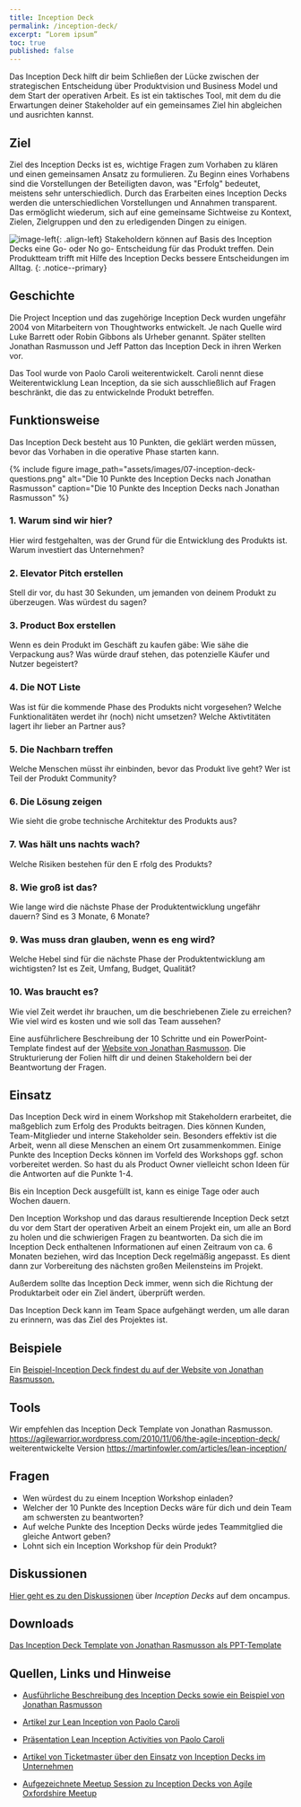 ```yaml
---
title: Inception Deck
permalink: /inception-deck/
excerpt: “Lorem ipsum”
toc: true
published: false
---
```


Das Inception Deck hilft dir beim Schließen der Lücke zwischen der strategischen Entscheidung über Produktvision und Business Model und dem Start der operativen Arbeit. 
Es ist ein taktisches Tool, mit dem du die Erwartungen deiner Stakeholder auf ein gemeinsames Ziel hin abgleichen und ausrichten kannst.

## Ziel

Ziel des Inception Decks ist es, wichtige Fragen zum Vorhaben zu klären und  einen gemeinsamen Ansatz zu formulieren. 
Zu Beginn eines Vorhabens sind die Vorstellungen der Beteiligten davon, was "Erfolg" bedeutet, meistens sehr unterschiedlich. 
Durch das Erarbeiten eines Inception Decks werden die unterschiedlichen Vorstellungen und Annahmen transparent. 
Das ermöglicht wiederum, sich auf eine gemeinsame Sichtweise zu Kontext, Zielen, Zielgruppen und den zu erledigenden Dingen zu einigen. 

![image-left]({{site.baseurl}}/assets/images/read-light-idea.png){: .align-left}
Stakeholdern können auf Basis des Inception Decks eine Go- oder No go- Entscheidung für das Produkt treffen.
Dein Produktteam trifft mit Hilfe des Inception Decks bessere Entscheidungen im Alltag. 
{: .notice--primary}

## Geschichte

Die Project Inception und das zugehörige Inception Deck wurden ungefähr 2004 von Mitarbeitern von Thoughtworks entwickelt. 
Je nach Quelle wird Luke Barrett oder Robin Gibbons als Urheber genannt. 
Später stellten Jonathan Rasmusson und Jeff Patton das Inception Deck in ihren Werken vor. 

Das Tool wurde von Paolo Caroli weiterentwickelt. 
Caroli nennt diese Weiterentwicklung Lean Inception, da sie sich ausschließlich auf Fragen beschränkt, die das zu entwickelnde Produkt betreffen.

## Funktionsweise
Das Inception Deck besteht aus 10 Punkten, die geklärt werden müssen, bevor das Vorhaben in die operative Phase starten kann.

{% include figure image_path="assets/images/07-inception-deck-questions.png" alt="Die 10 Punkte des Inception Decks nach Jonathan Rasmusson" caption="Die 10 Punkte des Inception Decks nach Jonathan Rasmusson" %}

### 1. Warum sind wir hier?
Hier wird festgehalten, was der Grund für die Entwicklung des Produkts ist. Warum investiert das Unternehmen? 
   
### 2. Elevator Pitch erstellen 
Stell dir vor, du hast 30 Sekunden, um jemanden von deinem Produkt zu überzeugen. 
Was würdest du sagen?
 
### 3. Product Box erstellen
Wenn es dein Produkt im Geschäft zu kaufen gäbe: Wie sähe die Verpackung aus? Was würde drauf stehen, das potenzielle Käufer und Nutzer begeistert?

### 4. Die NOT Liste
Was ist für die kommende Phase des Produkts nicht vorgesehen? 
Welche Funktionalitäten werdet ihr (noch) nicht umsetzen? 
Welche Aktivtitäten lagert ihr lieber an Partner aus?

### 5. Die Nachbarn treffen  
Welche Menschen müsst ihr einbinden, bevor das Produkt live geht? 
Wer ist Teil der Produkt Community?

### 6. Die Lösung zeigen 
Wie sieht die grobe technische Architektur des Produkts aus?

### 7. Was hält uns nachts wach?
Welche Risiken bestehen für den E	rfolg des Produkts?

### 8. Wie groß ist das?  
Wie lange wird die nächste Phase der Produktentwicklung ungefähr dauern? 
Sind es 3 Monate, 6 Monate?

### 9. Was muss dran glauben, wenn es eng wird?
Welche Hebel sind für die nächste Phase der Produktentwicklung am wichtigsten? Ist es Zeit, Umfang, Budget, Qualität?

### 10. Was braucht es?  
Wie viel Zeit werdet ihr brauchen, um die beschriebenen Ziele zu erreichen? 
Wie viel wird es kosten und wie soll das Team aussehen?


Eine ausführlichere Beschreibung der 10 Schritte und ein PowerPoint-Template findest auf der [Website von Jonathan Rasmusson](https://agilewarrior.wordpress.com/2010/11/06/the-agile-inception-deck/). 
Die Strukturierung der Folien hilft dir und deinen Stakeholdern bei der Beantwortung der Fragen. 

 
## Einsatz
Das Inception Deck wird in einem Workshop mit Stakeholdern erarbeitet, die maßgeblich zum Erfolg des Produkts beitragen. 
Dies können Kunden, Team-Mitglieder und interne Stakeholder sein. 
Besonders effektiv ist die Arbeit, wenn all diese Menschen an einem Ort zusammenkommen. 
Einige Punkte des Inception Decks können im Vorfeld des Workshops ggf. schon vorbereitet werden. 
So hast du als Product Owner vielleicht schon Ideen für die Antworten auf die Punkte 1-4.

Bis ein Inception Deck ausgefüllt ist, kann es einige Tage oder auch Wochen dauern.

Den Inception Workshop und das daraus resultierende Inception Deck setzt du vor dem Start der operativen Arbeit an einem Projekt ein, um alle an Bord zu holen und die schwierigen Fragen zu beantworten.
Da sich die im Inception Deck enthaltenen Informationen auf einen Zeitraum von ca. 6 Monaten beziehen, wird das Inception Deck regelmäßig angepasst. 
Es dient dann zur Vorbereitung des nächsten großen Meilensteins im Projekt.

Außerdem sollte das Inception Deck immer, wenn sich die Richtung der Produktarbeit oder ein Ziel ändert, überprüft werden.

Das Inception Deck kann im Team Space aufgehängt werden, um alle daran zu erinnern, was das Ziel des Projektes ist.
   
## Beispiele
Ein [Beispiel-Inception Deck findest du auf der Website von Jonathan Rasmusson.](https://agilewarrior.wordpress.com/2010/11/06/the-agile-inception-deck/)

## Tools
Wir empfehlen das Inception Deck Template von Jonathan Rasmusson.
https://agilewarrior.wordpress.com/2010/11/06/the-agile-inception-deck/
weiterentwickelte Version https://martinfowler.com/articles/lean-inception/

## Fragen
* Wen würdest du zu einem Inception Workshop einladen?
* Welcher der 10 Punkte des Inception Decks wäre für dich und dein Team am schwersten zu beantworten?
* Auf welche Punkte des Inception Decks würde jedes Teammitglied die gleiche Antwort geben?
* Lohnt sich ein Inception Workshop für dein Produkt?


## Diskussionen
[Hier geht es zu den Diskussionen](https://www.oncampus.de/blocks/oc_mooc_nav/forum_view.php?showall=false&id=49994) über *Inception Decks* auf dem oncampus.

## Downloads
[Das Inception Deck Template von Jonathan Rasmusson als PPT-Template]({{site.baseurl}}/assets/downloads/07-inception-deck-jonathan-rasmusson.pptx)

## Quellen, Links und Hinweise

* [Ausführliche Beschreibung des Inception Decks sowie ein Beispiel von Jonathan Rasmusson](https://agilewarrior.wordpress.com/2010/11/06/the-agile-inception-deck/)

* [Artikel zur Lean Inception von Paolo Caroli](https://martinfowler.com/articles/lean-inception/)

* [Präsentation Lean Inception Activities von Paolo Caroli](https://www.slideshare.net/paulocaroli/lean-inception-activities)

* [Artikel von Ticketmaster über den Einsatz von Inception Decks im Unternehmen](https://tech.ticketmaster.com/2016/05/26/how-agile-inceptions-are-changing-ticketmasters-team-culture/)

* [Aufgezeichnete Meetup Session zu Inception Decks von Agile Oxfordshire Meetup](https://www.youtube.com/watch?v=H-aRpAoEdrU)

